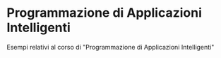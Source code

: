 # Programmazione di Applicazioni Intelligenti
Esempi relativi al corso di "Programmazione di Applicazioni Intelligenti"
